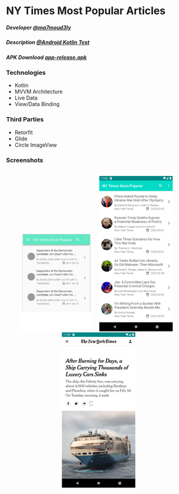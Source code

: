 # NY Times Most Popular Articles
##### Developer [@ma7moud3ly](https://github.com/ma7moud3ly)
##### Description [@Android Kotlin Test](https://github.com/Ma7moud3ly/NYTimes/blob/master/screens/Android%20(Kotlin)%20Test.pdf) 
##### APK Download [app-release.apk](https://github.com/Ma7moud3ly/NYTimes/blob/main/app/release/app-release.apk)
### Technologies 
- Kotlin
- MVVM Architecture
- Live Data 
- View/Data Binding

### Third Parties
- Retorfit
- Glide
- Circle ImageView

### Screenshots
<div align="center">
<br>
  <div>
  <img src="screens/design.png" alt="screenshot" width="200"/>&nbsp;&nbsp;&nbsp;
  <img src="screens/page1.png" alt="screenshot" width="200"/>&nbsp;&nbsp;&nbsp;
  <img src="screens/page2.png" alt="screenshot" width="200"/>
</div>
</div>

